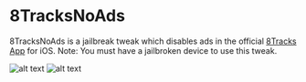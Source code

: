 8TracksNoAds
============

8TracksNoAds is a jailbreak tweak which disables ads in the official [8Tracks App](https://itunes.apple.com/us/app/8tracks-radio-free-music-playlists/id346194763?mt=8) for iOS. Note: You must have a jailbroken device to use this tweak.

![alt text](http://cl.ly/image/0p0K0O2h3c0w/ClouDrop%20Apr%2012,%202014,%205%3A07%3A13%20PM%20Apr%2012,%202014,%205%3A07%3A14%20PM.png "Screenshot") ![alt text](hhttp://cl.ly/image/2D2A0y0I2A31/ClouDrop%20Apr%2012,%202014,%205%3A07%3A14%20PM%20Apr%2012,%202014,%205%3A07%3A15%20PM.png "Screenshot")
